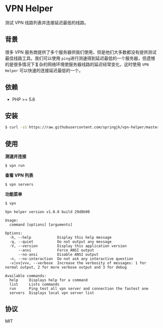 # VPN Helper

测试 VPN 线路列表并连接延迟最低的线路。

## 背景

很多 VPN 服务商提供了多个服务器供我们使用，但是他们大多数都没有提供测试最佳线路工具。我们可以使用 `ping`进行测速得到延迟最低的一个服务器，但遗憾的是很多情况下复杂的网络环境使服务器线路的延迟经常变化，这时使用 `VPN Helper` 可以快速的连接延迟最低的一个。

## 依赖

* PHP >= 5.6

## 安装

``` bash
$ curl -sS https://raw.githubusercontent.com/springjk/vpn-helper/master/installer | php
```

## 使用

**测速并连接**

``` shell
$ vpn run
```

**查看 VPN 列表**

``` shell
$ vpn servers
```

**功能菜单**

``` shell
$ vpn

Vpn helper version v1.0.0 build 29d8b90

Usage:
  command [options] [arguments]

Options:
  -h, --help            Display this help message
  -q, --quiet           Do not output any message
  -V, --version         Display this application version
      --ansi            Force ANSI output
      --no-ansi         Disable ANSI output
  -n, --no-interaction  Do not ask any interactive question
  -v|vv|vvv, --verbose  Increase the verbosity of messages: 1 for normal output, 2 for more verbose output and 3 for debug

Available commands:
  help     Displays help for a command
  list     Lists commands
  run      Ping test all vpn server and connection the fastest one
  servers  Displays local vpn server list
```
## 协议

MIT

